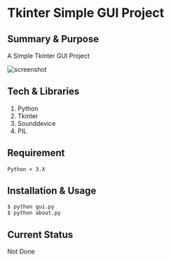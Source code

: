 # Tkinter Simple GUI Project

## Summary & Purpose
A Simple Tkinter GUI Project

![screenshot](https://user-images.githubusercontent.com/37427419/120882950-8e5cee80-c615-11eb-823e-1b7d19205e28.png)

## Tech & Libraries
1. Python
2. Tkinter
3. Sounddevice
4. PIL

## Requirement
```
Python > 3.X
```

## Installation & Usage
```
$ python gui.py
$ python about.py
```

## Current Status
Not Done
